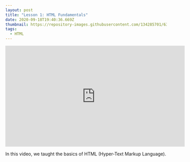 ```yaml
---
layout: post
title: "Lesson 1: HTML Fundamentals"
date: 2020-09-18T19:40:36.669Z
thumbnail: https://repository-images.githubusercontent.com/134285701/635de980-586d-11ea-9220-1a3211239c30
tags:
  - HTML
---
```

<iframe width="560" height="315" src="https://www.youtube.com/embed/rL2oSe_iu-U" frameborder="0" allow="accelerometer; autoplay; clipboard-write; encrypted-media; gyroscope; picture-in-picture" allowfullscreen></iframe>

In this video, we taught the basics of HTML (Hyper-Text Markup Language).